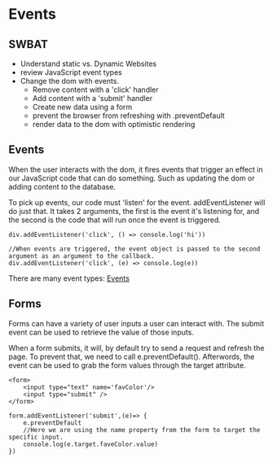 # Events
## SWBAT
- Understand static vs. Dynamic Websites 
- review JavaScript event types
- Change the dom with events.
    - Remove content with a 'click' handler
    - Add content with a 'submit' handler
    - Create new data using a form
    - prevent the browser from refreshing with .preventDefault
    - render data to the dom with optimistic rendering

## Events
When the user interacts with the dom, it fires events that trigger an effect in our JavaScript code that can do something. Such as updating the dom or adding content to the database. 

To pick up events, our code must 'listen' for the event. addEventListener will do just that. It takes 2 arguments, the first is the event it's listening for, and the second is the code that will run once the event is triggered.

```
div.addEventListener('click', () => console.log('hi'))

//When events are triggered, the event object is passed to the second argument as an argument to the callback.
div.addEventListener('click', (e) => console.log(e))

```

There are many event types: [Events](https://developer.mozilla.org/en-US/docs/Web/Events)


## Forms
Forms can have a variety of user inputs a user can interact with.
The submit event can be used to retrieve the value of those inputs. 

When a form submits, it will, by default try to send a request and refresh the page.  To prevent that, we need to call e.preventDefault(). Afterwords, the event can be used to grab the form values through the target attribute.

```
<form>
    <input type="text" name='favColor'/>
    <input type="submit" />
</form>

form.addEventListener('submit',(e)=> {
    e.preventDefault
    //Here we are using the name property from the form to target the specific input.
    console.log(e.target.faveColor.value)
})

```